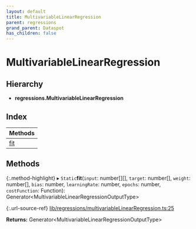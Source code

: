 ```yaml
---
layout: default
title: MultivariableLinearRegression
parent: regressions
grand_parent: Dataspot
has_children: false
---
```


# MultivariableLinearRegression

## Hierarchy

* **regressions.MultivariableLinearRegression**

## Index

| Methods |
|-----------|
| [fit](#fit) |

## Methods

{:.method-highlight}
▸ `Static`**fit**(`input`: number[][], `target`: number[], `weight`: number[], `bias`: number, `learningRate`: number, `epochs`: number, `costFunction`: Function): Generator\<MultivariableLinearRegressionOutputType>

{:.url-source-ref}
[lib/regressions/multivariableLinearRegression.ts:25](https://github.com/ascentcore/dataspot/blob/0893946/lib/regressions/multivariableLinearRegression.ts#L25)

**Returns:** Generator\<MultivariableLinearRegressionOutputType>
